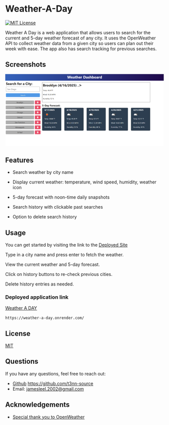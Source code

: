 
# Weather-A-Day
[![MIT License](https://img.shields.io/badge/License-MIT-green.svg)](https://choosealicense.com/licenses/mit/)

Weather A Day is a  web application that allows users to search for the current and 5-day weather forecast of any city. It uses the OpenWeather API to collect weather data from a given city so users can plan out their week with ease. The app also has search tracking for previous searches.

## Screenshots

![Screenshot of Weather-A-Day](/assets/Weather-A-Day.png)


## Features



- Search weather by city name

- Display current weather: temperature, wind speed, humidity, weather icon

- 5-day forecast with noon-time daily snapshots

- Search history with clickable past searches

- Option to delete search history


## Usage

You can get started by visiting the link to the [Deployed Site](https://weather-a-day.onrender.com/)

Type in a city name and press enter to fetch the weather.

View the current weather and 5-day forecast.

Click on history buttons to re-check previous cities.

Delete history entries as needed.





### Deployed application link
[Weather A DAY](https://weather-a-day.onrender.com/)

    https://weather-a-day.onrender.com/

## License

[MIT](https://choosealicense.com/licenses/mit/)


## Questions
If you have any questions, feel free to reach out:

+ [Github](https://github.com/t3nn-source) https://github.com/t3nn-source
+ Email: jamesleel.2002@gmail.com
## Acknowledgements

 - [Special thank you to OpenWeather](https://openweathermap.org/)

